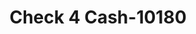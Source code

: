 ---
f_zip-code: 90280
f_state-code: CA
title: Check 4 Cash-10180
f_phone: 323-569-8708
f_city-only: South Gate
f_address: 4149 Tweedy Blvd South Gate
f_location-unique-id: '10180'
slug: check-4-cash-10180
updated-on: '2024-05-30T13:46:58.046Z'
created-on: '2024-05-30T13:36:59.803Z'
published-on: '2024-05-30T13:54:32.469Z'
f_city-state: cms/city/south-gate-ca.md
f_company: cms/company/check-4-cash.md
f_state: cms/state/california.md
layout: '[payday-loan].html'
tags: payday-loan
---